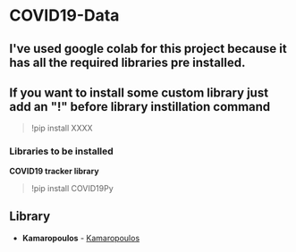 # COVID19-Data

## I've used google colab for this project because it has all the required libraries pre installed.
## If you want to install some custom library just add an "!" before library instillation command
> !pip install XXXX

### Libraries to be installed 

**COVID19 tracker library**
> !pip install COVID19Py

## Library

* **Kamaropoulos** - [Kamaropoulos](https://github.com/Kamaropoulos/COVID19Py)
